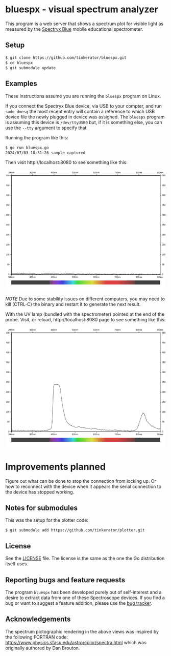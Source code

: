 # bluespx - visual spectrum analyzer

This program is a web server that shows a spectrum plot for visible
light as measured by the [Spectryx
Blue](https://google.com/search?q=Spectryx%20Blue) mobile educational
spectrometer.

## Setup

```
$ git clone https://github.com/tinkerator/bluespx.git
$ cd bluespx
$ git submodule update
```

## Examples

These instructions assume you are running the `bluespx` program on Linux.

If you connect the Spectryx Blue device, via USB to your compter, and
run `sudo dmesg` the most recent entry will contain a reference to
which USB device file the newly plugged in device was assigned. The
`bluespx` program is assuming this device is `/dev/ttyUSB0` but, if it
is something else, you can use the `--tty` argument to specify that.

Running the program like this:
```
$ go run bluespx.go 
2024/07/03 18:31:26 sample captured
```
Then visit http://localhost:8080 to see something like this:

![ambient.png](ambient.png)

*NOTE* Due to some stability issues on different computers, you may
need to kill (CTRL-C) the binary and restart it to generate the next result.

With the UV lamp (bundled with the spectrometer) pointed at the end of
the probe. Visit, or reload, http://localhost:8080 page to see
something like this:

![uv-lamp.png](uv-lamp.png)

# Improvements planned

Figure out what can be done to stop the connection from locking up. Or
how to reconnect with the device when it appears the serial connection
to the device has stopped working.

## Notes for submodules

This was the setup for the plotter code:
```
$ git submodule add https://github.com/tinkerator/plotter.git
```

## License

See the [LICENSE](LICENSE) file. The license is the same as the one
the Go distribution itself uses.

## Reporting bugs and feature requests

The program `bluespx` has been developed purely out of self-interest
and a desire to extract data from one of these Spectroscope
devices. If you find a bug or want to suggest a feature addition,
please use the [bug
tracker](https://github.com/tinkerator/bluespx/issues).

## Acknowledgements

The spectrum pictographic rendering in the above views was inspired by
the following FORTRAN code:
https://www.physics.sfasu.edu/astro/color/spectra.html which was
originally authored by Dan Brouton.
